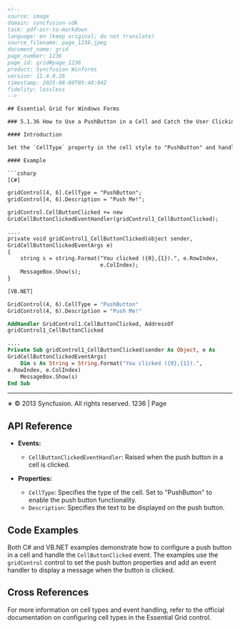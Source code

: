 ```html
<!--
source: image
domain: syncfusion-sdk
task: pdf-ocr-to-markdown
language: en (keep original; do not translate)
source_filename: page_1236.jpeg
document_name: grid
page_number: 1236
page_id: grid#page_1236
product: Syncfusion Winforms
version: 11.4.0.26
timestamp: 2025-08-09T05:40:04Z
fidelity: lossless
-->

## Essential Grid for Windows Forms

### 5.1.36 How to Use a PushButton in a Cell and Catch the User Clicking It

#### Introduction

Set the `CellType` property in the cell style to "PushButton" and handle the grids `CellButtonClicked` event. Use the `Description` property of the cell style to specify the text that is to be displayed on the button.

#### Example

```csharp
[C#]

gridControl[4, 6].CellType = "PushButton";
gridControl[4, 6].Description = "Push Me!";

gridControl.CellButtonClicked += new
GridCellButtonClickedEventHandler(gridControl1_CellButtonClicked);

....
private void gridControl1_CellButtonClicked(object sender,
GridCellButtonClickedEventArgs e)
{
    string s = string.Format("You clicked ({0},{1}).", e.RowIndex,
                             e.ColIndex);
    MessageBox.Show(s);
}
```

```vb
[VB.NET]

GridControl(4, 6).CellType = "PushButton"
GridControl(4, 6).Description = "Push Me!"

AddHandler GridControl1.CellButtonClicked, AddressOf
gridControl1_CellButtonClicked

....
Private Sub gridControl1_CellButtonClicked(sender As Object, e As
GridCellButtonClickedEventArgs)
    Dim s As String = String.Format("You clicked ({0},{1}).",
e.RowIndex, e.ColIndex)
    MessageBox.Show(s)
End Sub
```

---
∗ © 2013 Syncfusion. All rights reserved. 1236 | Page

## API Reference

- **Events:**
  - `CellButtonClickedEventHandler`: Raised when the push button in a cell is clicked.
  
- **Properties:**
  - `CellType`: Specifies the type of the cell. Set to "PushButton" to enable the push button functionality.
  - `Description`: Specifies the text to be displayed on the push button.

## Code Examples

Both C# and VB.NET examples demonstrate how to configure a push button in a cell and handle the `CellButtonClicked` event. The examples use the `gridControl` control to set the push button properties and add an event handler to display a message when the button is clicked.

## Cross References

For more information on cell types and event handling, refer to the official documentation on configuring cell types in the Essential Grid control.

<!-- tags: [Syncfusion, WinForms, Essential Grid, CellTypes, Events, Code Examples] keywords: [grid, push button, CellButtonClicked, CellType, Description, C#, VB.NET, event handler, MessageBox] -->
```